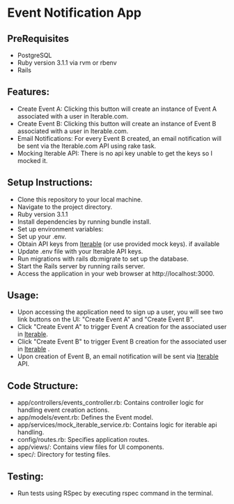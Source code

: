 # Event Notification App

## PreRequisites
- PostgreSQL
- Ruby version 3.1.1 via rvm or rbenv
- Rails

## Features:
* Create Event A: Clicking this button will create an instance of Event A associated with a user in Iterable.com.
* Create Event B: Clicking this button will create an instance of Event B associated with a user in Iterable.com.
* Email Notifications: For every Event B created, an email notification will be sent via the Iterable.com API using rake task.
* Mocking Iterable API: There is no api key unable to get the keys so I mocked it.

## Setup Instructions:
* Clone this repository to your local machine.
* Navigate to the project directory.
* Ruby version 3.1.1
* Install dependencies by running bundle install.
* Set up environment variables:
* Set up your .env.
* Obtain API keys from [Iterable](https://www.Iterable.com) (or use provided mock keys). if available
* Update .env file with your Iterable API keys.
* Run migrations with rails db:migrate to set up the database.
* Start the Rails server by running rails server.
* Access the application in your web browser at http://localhost:3000.

## Usage:
* Upon accessing the application need to sign up a user, you will see two link buttons on the UI: "Create Event A" and "Create Event B".
* Click "Create Event A" to trigger Event A creation for the associated user in [Iterable](https://www.Iterable.com).
* Click "Create Event B" to trigger Event B creation for the associated user in [Iterable](https://www.Iterable.com) .
* Upon creation of Event B, an email notification will be sent via  [Iterable](https://www.Iterable.com) API.

## Code Structure:
* app/controllers/events_controller.rb: Contains controller logic for handling event creation actions.
* app/models/event.rb: Defines the Event model.
* app/services/mock_iterable_service.rb: Contains logic for iterable api handling.
* config/routes.rb: Specifies application routes.
* app/views/: Contains view files for UI components.
* spec/: Directory for testing files.

## Testing:
* Run tests using RSpec by executing rspec command in the terminal.
